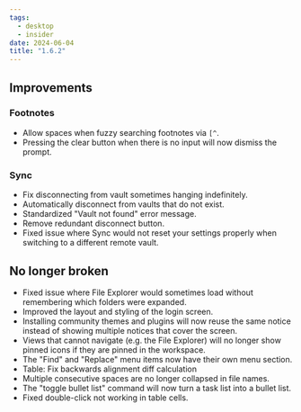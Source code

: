 ```yaml
---
tags:
  - desktop
  - insider
date: 2024-06-04
title: "1.6.2"
---
```


## Improvements

### Footnotes

- Allow spaces when fuzzy searching footnotes via `[^`.
- Pressing the clear button when there is no input will now dismiss the prompt.

### Sync

- Fix disconnecting from vault sometimes hanging indefinitely.
- Automatically disconnect from vaults that do not exist.
- Standardized "Vault not found" error message.
- Remove redundant disconnect button.
- Fixed issue where Sync would not reset your settings properly when switching to a different remote vault.


## No longer broken

- Fixed issue where File Explorer would sometimes load without remembering which folders were expanded.
- Improved the layout and styling of the login screen.
- Installing community themes and plugins will now reuse the same notice instead of showing multiple notices that cover the screen.
- Views that cannot navigate (e.g. the File Explorer) will no longer show pinned icons if they are pinned in the workspace.
- The "Find" and "Replace" menu items now have their own menu section.
- Table: Fix backwards alignment diff calculation
- Multiple consecutive spaces are no longer collapsed in file names.
- The "toggle bullet list" command will now turn a task list into a bullet list.
- Fixed double-click not working in table cells.
